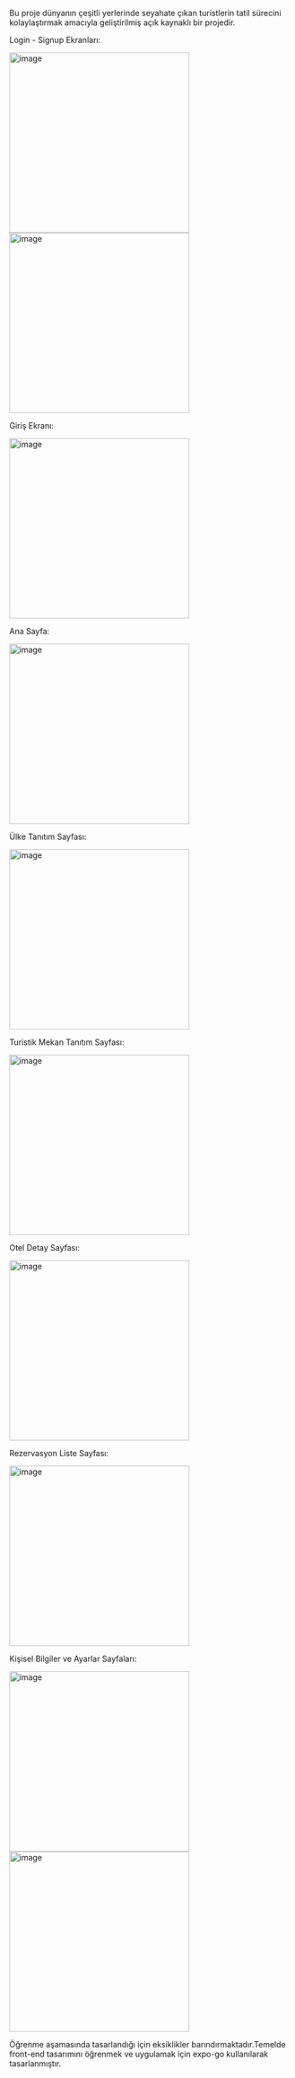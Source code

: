 Bu proje dünyanın çeşitli yerlerinde seyahate çıkan turistlerin tatil sürecini kolaylaştırmak amacıyla geliştirilmiş açık kaynaklı bir projedir.


Login - Signup Ekranları: 

<img width="321" alt="image" src="https://github.com/mesutbahadir1/travel_application/assets/97726787/90f3b397-6885-4191-a044-5e58ac358c8e">

<img width="321" alt="image" src="https://github.com/mesutbahadir1/travel_application/assets/97726787/8ff2b089-4d76-48e6-a724-5f7253b05f3a">




Giriş Ekranı:

<img width="321" alt="image" src="https://github.com/mesutbahadir1/travel_application/assets/97726787/859eb2a3-bd16-451e-98e9-1cd470792d04">


Ana Sayfa: 

<img width="321" alt="image" src="https://github.com/mesutbahadir1/travel_application/assets/97726787/8d268350-d646-4f73-9068-51c1dd049e96">



Ülke Tanıtım Sayfası:

<img width="321" alt="image" src="https://github.com/mesutbahadir1/travel_application/assets/97726787/5c9a6f8d-3e0b-41ae-9ff7-766358a413de">




Turistik Mekan Tanıtım Sayfası:

<img width="321" alt="image" src="https://github.com/mesutbahadir1/travel_application/assets/97726787/1caf1ae0-68cc-4c52-8ceb-79a5231b3821">



Otel Detay Sayfası:

<img width="321" alt="image" src="https://github.com/mesutbahadir1/travel_application/assets/97726787/1ba6b142-a124-4279-ac13-bbd486f430b3">

Rezervasyon Liste Sayfası:

<img width="321" alt="image" src="https://github.com/mesutbahadir1/travel_application/assets/97726787/b4c72ed0-dc0b-45c1-962a-9732a3c65a1a">

Kişisel Bilgiler ve Ayarlar Sayfaları: 

<img width="321" alt="image" src="https://github.com/mesutbahadir1/travel_application/assets/97726787/41786da5-49c6-4f91-85fc-18e35b737035">

<img width="321" alt="image" src="https://github.com/mesutbahadir1/travel_application/assets/97726787/0697c25c-40a7-4f74-8471-50dbc897e2d9">


Öğrenme aşamasında tasarlandığı için eksiklikler barındırmaktadır.Temelde front-end tasarımını öğrenmek ve uygulamak için expo-go kullanılarak tasarlanmıştır.





